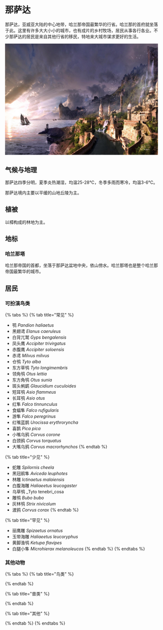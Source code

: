 # 那萨达

那萨达，亚威亚大陆的中心地带，哈兰那帝国最繁华的行省。哈兰那的首府就坐落于此。这里有许多大大小小的城市，也有成片的乡村牧场，居民从事各行各业。不少那萨达的居民是来自其他行省的移民，特地来大城市谋求更好的生活。

![](../../.gitbook/assets/na-sa-da-.jpg)

## 气候与地理 <a id="qi-hou"></a>

‌那萨达四季分明，夏季炎热潮湿，均温25-28℃，冬季多雨而寒冷，均温3-6℃。

那萨达境内主要以平缓的山地丘陵为主。

## 植被 <a id="zhi-bei"></a>

以樟构成的林地为主。

## 地标

### 哈兰那塔

哈兰那帝国的首都，坐落于那萨达盆地中央，依山傍水。哈兰那塔也是整个哈兰那帝国最繁华的城市。

## 居民 <a id="ju-min"></a>

### 可扮演鸟类 <a id="ke-ban-yan-niao-lei"></a>

{% tabs %}
{% tab title="常见" %}
* 鹗 _Pandion haliaetus_
* 黑翅鸢 _Elanus caeruleus_
* 白背兀鹫 _Gyps bengalensis_
* 凤头鹰 _Accipiter trivirgatus_ 
* 赤腹鹰 _Accipiter soloensis_ 
* 赤鸢 _Milvus milvus_ 
* 仓鸮 _Tyto alba_
* 东方草鸮 _Tyto longimembris_
* 领角鸮 _Otus lettia_ 
* 东方角鸮 _Otus sunia_ 
* 斑头鸺鹠 _Glaucidium cuculoides_
* 短耳鸮 _Asio flammeus_ 
* 长耳鸮 _Asio otus_ 
* 红隼 _Falco tinnunculus_ 
* 食蝠隼 _Falco rufigularis_ 
* 游隼 _Falco peregrinus_ 
* 红嘴蓝鹊 _Urocissa erythroryncha_ 
* 喜鹊 _Pica pica_
* 小嘴乌鸦 _Corvus corone_
* 白颈鸦 _Corvus torquatus_
* 大嘴乌鸦 _Corvus macrorhynchos_ 
{% endtab %}

{% tab title="少见" %}
* 蛇雕 _Spilornis cheela_ 
* 黑冠鹃隼 _Aviceda leuphotes_ 
* 林雕 _Ictinaetus malaiensis_ 
* 白腹海雕 _Haliaeetus leucogaster_
* 乌草鸮 _Tyto tenebri_cosa
* 雕鸮 _Bubo bubo_
* 灰林鸮 _Strix nivicolum_
* 渡鸦 _Corvus corax_
{% endtab %}

{% tab title="罕见" %}
* 丽鹰雕 _Spizaetus ornatus_
* 玉带海雕 _Haliaeetus leucoryphus_
* 黄脚渔鸮 _Ketupa flavipes_
* 白腿小隼 _Microhierax melanoleucos_
{% endtab %}
{% endtabs %}

### 其他动物 <a id="qi-ta-dong-wu"></a>

{% tabs %}
{% tab title="鸟类" %}

{% endtab %}

{% tab title="兽类" %}

{% endtab %}

{% tab title="其他" %}

{% endtab %}
{% endtabs %}

